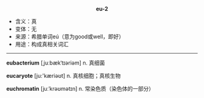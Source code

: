 
**<center>eu-2</center>**

- <span class="definition">含义：真</span>
- <span class="definition">变体：无</span>
- <span class="definition">来源：希腊单词eú（意为good或well，即好）</span>
- <span class="definition">用途：构成真相关词汇</span>

---

<span class="vocabulary">**eubacterium**</span> [ˌjuːbækˈtɪəriəm] n. 真细菌

<span class="vocabulary">**eucaryote**</span> [ju:'kæriəʊt] n. 真核细胞；真核生物 

<span class="vocabulary">**euchromatin**</span> [juːˈkrəʊmətɪn] n. 常染色质（染色体的一部分）

